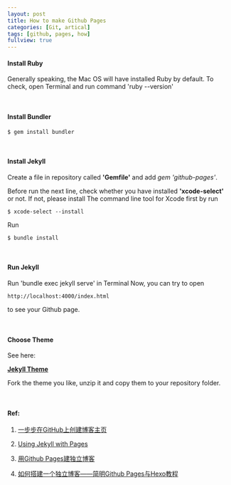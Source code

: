 ```yaml
---
layout: post
title: How to make Github Pages
categories: [Git, artical]
tags: [github, pages, how]
fullview: true
---
```




#### Install Ruby
Generally speaking, the Mac OS will have installed Ruby by default.
To check, open Terminal and run command 'ruby --version'
	
  <br />	
  
#### Install Bundler

	$ gem install bundler
	
  <br />	
  
#### Install Jekyll
Create a file in repository called **'Gemfile'** and add *gem 'github-pages'*.

Before run the next line, check whether you have installed **'xcode-select'** or not.
If not, please install The command line tool for Xcode first by run 


	$ xcode-select --install

Run 

	$ bundle install

	
  <br />	
  
#### Run Jekyll
Run 'bundle exec jekyll serve' in Terminal
Now, you can try to open 

	http://localhost:4000/index.html 
	
to see your Github page.
	
  <br />	
  
#### Choose Theme
See here:

**[Jekyll Theme](http://jekyllthemes.org/)**

Fork the theme you like, unzip it and copy them to your repository folder.

	
  <br />	
  
#### Ref:
1. [一步步在GitHub上创建博客主页](http://www.pchou.info/web-build/2014/07/04/build-github-blog-page-08.html)

2. [Using Jekyll with Pages](
https://help.github.com/articles/using-jekyll-with-pages/)

3. [用Github Pages建独立博客](http://beiyuu.com/github-pages/)

4. [如何搭建一个独立博客——简明Github Pages与Hexo教程](
http://cnfeat.com/2014/05/10/2014-05-11-how-to-build-a-blog/)

